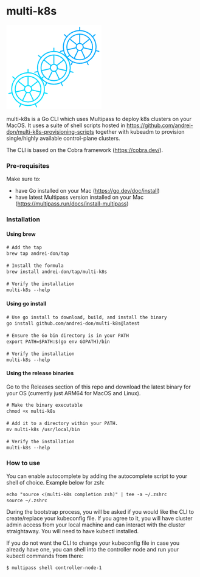 # multi-k8s

![Alt text](multi-k8s.png)

multi-k8s is a Go CLI which uses Multipass to deploy k8s clusters on your MacOS. It uses a suite of shell scripts hosted in https://github.com/andrei-don/multi-k8s-provisioning-scripts together with kubeadm to provision single/highly available control-plane clusters.

The CLI is based on the Cobra framework (https://cobra.dev/).

### Pre-requisites

Make sure to:
- have Go installed on your Mac (https://go.dev/doc/install)
- have latest Multipass version installed on your Mac (https://multipass.run/docs/install-multipass)

### Installation

#### Using brew

```
# Add the tap
brew tap andrei-don/tap

# Install the formula
brew install andrei-don/tap/multi-k8s

# Verify the installation
multi-k8s --help
```

#### Using go install

```
# Use go install to download, build, and install the binary
go install github.com/andrei-don/multi-k8s@latest

# Ensure the Go bin directory is in your PATH
export PATH=$PATH:$(go env GOPATH)/bin

# Verify the installation
multi-k8s --help
```

#### Using the release binaries

Go to the Releases section of this repo and download the latest binary for your OS (currently just ARM64 for MacOS and Linux).

```
# Make the binary executable
chmod +x multi-k8s

# Add it to a directory within your PATH.
mv multi-k8s /usr/local/bin

# Verify the installation
multi-k8s --help
```

### How to use

You can enable autocomplete by adding the autocomplete script to your shell of choice. Example below for zsh:
```
echo "source <(multi-k8s completion zsh)" | tee -a ~/.zshrc
source ~/.zshrc
```

During the bootstrap process, you will be asked if you would like the CLI to create/replace your kubeconfig file. If you agree to it, you will have cluster admin access from your local machine and can interact with the cluster straightaway. You will need to have kubectl installed.

If you do not want the CLI to change your kubeconfig file in case you already have one, you can shell into the controller node and run your kubectl commands from there:

```
$ multipass shell controller-node-1
```